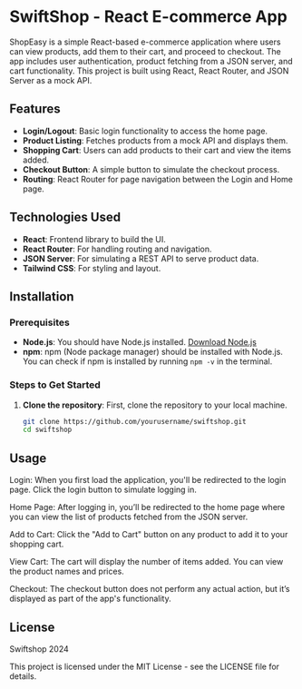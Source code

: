 # SwiftShop - React E-commerce App

ShopEasy is a simple React-based e-commerce application where users can view products, add them to their cart, and proceed to checkout. The app includes user authentication, product fetching from a JSON server, and cart functionality. This project is built using React, React Router, and JSON Server as a mock API.

## Features
- **Login/Logout**: Basic login functionality to access the home page.
- **Product Listing**: Fetches products from a mock API and displays them.
- **Shopping Cart**: Users can add products to their cart and view the items added.
- **Checkout Button**: A simple button to simulate the checkout process.
- **Routing**: React Router for page navigation between the Login and Home page.

## Technologies Used
- **React**: Frontend library to build the UI.
- **React Router**: For handling routing and navigation.
- **JSON Server**: For simulating a REST API to serve product data.
- **Tailwind CSS**: For styling and layout.

## Installation

### Prerequisites
- **Node.js**: You should have Node.js installed. [Download Node.js](https://nodejs.org/)
- **npm**: npm (Node package manager) should be installed with Node.js. You can check if npm is installed by running `npm -v` in the terminal.

### Steps to Get Started

1. **Clone the repository**:
   First, clone the repository to your local machine.
   ```bash
   git clone https://github.com/yourusername/swiftshop.git
   cd swiftshop

## Usage

Login: When you first load the application, you'll be redirected to the login page. Click the login button to simulate logging in.

Home Page: After logging in, you’ll be redirected to the home page where you can view the list of products fetched from the JSON server.

Add to Cart: Click the "Add to Cart" button on any product to add it to your shopping cart.

View Cart: The cart will display the number of items added. You can view the product names and prices.

Checkout: The checkout button does not perform any actual action, but it’s displayed as part of the app's functionality.
## License
Swiftshop 2024

This project is licensed under the MIT License - see the LICENSE file for details.